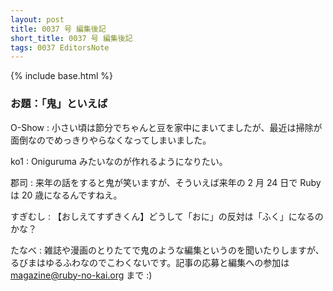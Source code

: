 ```yaml
---
layout: post
title: 0037 号 編集後記
short_title: 0037 号 編集後記
tags: 0037 EditorsNote
---
```

{% include base.html %}


### お題：「鬼」といえば

O-Show
: 小さい頃は節分でちゃんと豆を家中にまいてましたが、最近は掃除が面倒なのでめっきりやらなくなってしまいました。

ko1
:  Oniguruma みたいなのが作れるようになりたい。

郡司
:  来年の話をすると鬼が笑いますが、そういえば来年の 2 月 24 日で Ruby は 20 歳になるんですねえ。

すぎむし
:  【おしえてすずきくん】どうして「おに」の反対は「ふく」になるのかな？

たなべ
:  雑誌や漫画のとりたてで鬼のような編集というのを聞いたりしますが、るびまはゆるふわなのでこわくないです。記事の応募と編集への参加は magazine@ruby-no-kai.org まで :)


